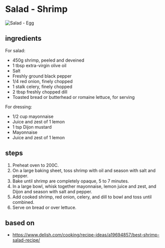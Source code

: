 # Salad - Shrimp

![Salad - Egg](https://recipes.ratcliffefamily.org/images/salad-—-shrimp.jpg)

## ingredients

For salad:

- 450g shrimp, peeled and deveined
- 1 tbsp extra-virgin olive oil
- Salt
- Freshly ground black pepper
- 1/4 red onion, finely chopped
- 1 stalk celery, finely chopped
- 2 tbsp freshly chopped dill
- Toasted bread or butterhead or romaine lettuce, for serving

For dressing:

- 1/2 cup mayonnaise
- Juice and zest of 1 lemon
- 1 tsp Dijon mustard
- Mayonnaise
- Juice and zest of 1 lemon

## steps

1. Preheat oven to 200C.
2. On a large baking sheet, toss shrimp with oil and season with salt and pepper.
3. Bake until shrimp are completely opaque, 5 to 7 minutes.
4. In a large bowl, whisk together mayonnaise, lemon juice and zest, and Dijon and season with salt and pepper.
5. Add cooked shrimp, red onion, celery, and dill to bowl and toss until combined.
6. Serve on bread or over lettuce.

## based on

- https://www.delish.com/cooking/recipe-ideas/a19694857/best-shrimp-salad-recipe/
